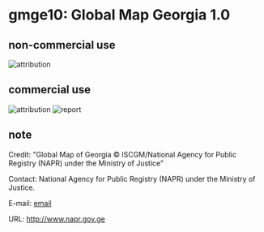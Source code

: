 # gmge10: Global Map Georgia 1.0
## non-commercial use
![attribution](https://globalmaps.github.io/globalmaps/attribution.png)
## commercial use
![attribution](https://globalmaps.github.io/globalmaps/attribution.png)  ![report](https://globalmaps.github.io/globalmaps/report.png)

## note
Credit: "Global Map of Georgia © ISCGM/National Agency for Public Registry (NAPR) under the Ministry of Justice"

Contact: National Agency for Public Registry (NAPR) under the Ministry of Justice. 

E-mail: [email](https://www.iscgm.org/gmd/images/email/georgia.png)

URL: http://www.napr.gov.ge
